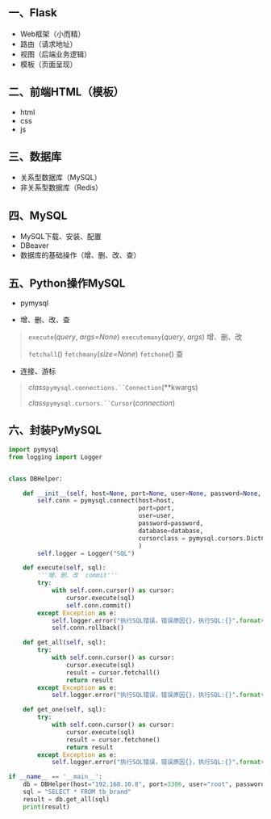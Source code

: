 ## 一、Flask

- Web框架（小而精）
- 路由（请求地址）
- 视图（后端业务逻辑）
- 模板（页面呈现）

## 二、前端HTML（模板）

- html
- css
- js

## 三、数据库

- 关系型数据库（MySQL）
- 非关系型数据库（Redis）

## 四、MySQL

- MySQL下载、安装、配置
- DBeaver
- 数据库的基础操作（增、删、改、查）

## 五、Python操作MySQL

- pymysql

- 增、删、改、查

>`execute`(*query*, *args=None*)    `executemany`(*query*, *args*)  增、删、改
>
>`fetchall`()  `fetchmany`(*size=None*)   `fetchone`()  查

- 连接、游标

>*class*`pymysql.connections.``Connection`(**kwargs)
>
>*class*`pymysql.cursors.``Cursor`(*connection*)

## 六、封装PyMySQL

```python
import pymysql
from logging import Logger


class DBHelper:

    def __init__(self, host=None, port=None, user=None, password=None, database=None):
        self.conn = pymysql.connect(host=host,
                                    port=port,
                                    user=user,
                                    password=password,
                                    database=database,
                                    cursorclass = pymysql.cursors.DictCursor
                                    )
        self.logger = Logger("SQL")

    def execute(self, sql):
        '''增、删、改  commit'''
        try:
            with self.conn.cursor() as cursor:
                cursor.execute(sql)
                self.conn.commit()
        except Exception as e:
            self.logger.error("执行SQL错误，错误原因{}，执行SQL:{}".format(e, sql))
            self.conn.rollback()

    def get_all(self, sql):
        try:
            with self.conn.cursor() as cursor:
                cursor.execute(sql)
                result = cursor.fetchall()
                return result
        except Exception as e:
            self.logger.error("执行SQL错误，错误原因{}，执行SQL:{}".format(e, sql))

    def get_one(self, sql):
        try:
            with self.conn.cursor() as cursor:
                cursor.execute(sql)
                result = cursor.fetchone()
                return result
        except Exception as e:
            self.logger.error("执行SQL错误，错误原因{}，执行SQL:{}".format(e, sql))

if __name__ == '__main__':
    db = DBHelper(host="192.168.10.8", port=3306, user="root", password="123456", database="mybatis")
    sql = "SELECT * FROM tb_brand"
    result = db.get_all(sql)
    print(result)
```













